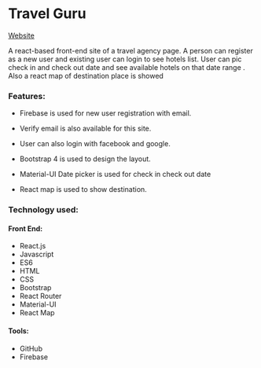 # Travel Guru

[Website](https://travel-guru-spa.web.app/)


A react-based front-end site of a travel agency page. A person can register as a new user and existing user can login to see hotels list. User can pic check in and check out date and see available hotels on that date range . Also a react map of destination place is showed 


### Features:
- Firebase is used for new user registration with email.

- Verify email is also available for this site.

- User can also login with facebook and google.

- Bootstrap 4 is used to design the layout.

- Material-UI Date picker is used for check in check out date 

- React map is used to show destination.


### Technology used:

#### Front End: 
- React.js
- Javascript
- ES6
- HTML
- CSS
- Bootstrap
- React Router
- Material-UI
- React Map

#### Tools: 
- GitHub
- Firebase